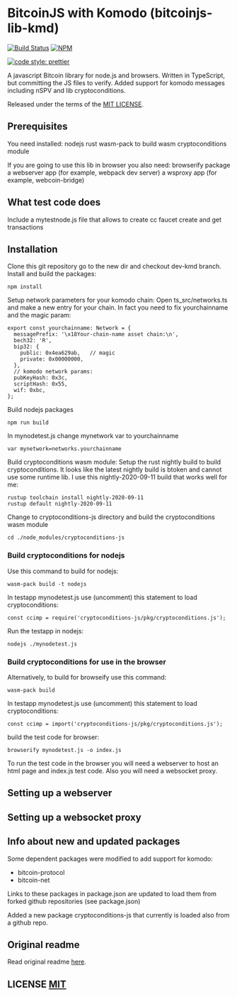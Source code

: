 # BitcoinJS with Komodo (bitcoinjs-lib-kmd)
[![Build Status](https://travis-ci.org/bitcoinjs/bitcoinjs-lib.png?branch=master)](https://travis-ci.org/bitcoinjs/bitcoinjs-lib)
[![NPM](https://img.shields.io/npm/v/bitcoinjs-lib.svg)](https://www.npmjs.org/package/bitcoinjs-lib)

[![code style: prettier](https://img.shields.io/badge/code_style-prettier-ff69b4.svg?style=flat-square)](https://github.com/prettier/prettier)

A javascript Bitcoin library for node.js and browsers. Written in TypeScript, but committing the JS files to verify.
Added support for komodo messages including nSPV and lib cryptoconditions.

Released under the terms of the [MIT LICENSE](LICENSE).

## Prerequisites

You need installed:
  nodejs
  rust
  wasm-pack to build wasm cryptoconditions module 
  
If you are going to use this lib in browser you also need:
  browserify package 
  a webserver app (for example, webpack dev server)
  a wsproxy app (for example, webcoin-bridge)

## What test code does

Include a mytestnode.js file that allows to create cc faucet create and get transactions

## Installation

Clone this git repository go to the new dir and checkout dev-kmd branch.
Install and build the packages:

```
npm install
```

Setup network parameters for your komodo chain:
Open ts_src/networks.ts and make a new entry for your chain.
In fact you need to fix yourchainname and the magic param:
```
export const yourchainname: Network = {
  messagePrefix: '\x18Your-chain-name asset chain:\n',
  bech32: 'R',
  bip32: {
    public: 0x4ea629ab,   // magic
    private: 0x00000000,
  },
  // komodo network params:
  pubKeyHash: 0x3c,   
  scriptHash: 0x55,
  wif: 0xbc,
};
```

Build nodejs packages

```
npm run build
```

In mynodetest.js change mynetwork var to yourchainname
```
var mynetwork=networks.yourchainname
```


Build cryptoconditions wasm module:
Setup the rust nightly build to build cryptoconditions. It looks like the latest nightly build is btoken and cannot use some runtime lib.
I use this nightly-2020-09-11 build that works well for me:
```
rustup toolchain install nightly-2020-09-11
rustup default nightly-2020-09-11
```

Change to cryptoconditions-js directory and build the cryptoconditions wasm module
```
cd ./node_modules/cryptoconditions-js
```

### Build cryptoconditions for nodejs

Use this command to build for nodejs:
```
wasm-pack build -t nodejs
```


In testapp mynodetest.js use (uncomment) this statement to load cryptoconditions:
```
const ccimp = require('cryptoconditions-js/pkg/cryptoconditions.js');
```

Run the testapp in nodejs:
```
nodejs ./mynodetest.js
```


### Build cryptoconditions for use in the browser

Alternatively, to build for browseify use this command:
```
wasm-pack build
```

In testapp mynodetest.js use (uncomment) this statement to load cryptoconditions:
```
const ccimp = import('cryptoconditions-js/pkg/cryptoconditions.js');
```

build the test code for browser:
```
browserify mynodetest.js -o index.js
```

To run the test code in the browser you will need a webserver to host an html page and index.js test code.
Also you will need a websocket proxy.

## Setting up a webserver


## Setting up a websocket proxy



## Info about new and updated packages

Some dependent packages were modified to add support for komodo:
  * bitcoin-protocol
  * bitcoin-net

Links to these packages in package.json are updated to load them from forked github repositories (see package.json)  
  
Added a new package cryptoconditions-js that currently is loaded also from a github repo.


## Original readme
Read original readme [here](https://github.com/bitcoinjs/bitcoinjs-lib).

## LICENSE [MIT](LICENSE)
